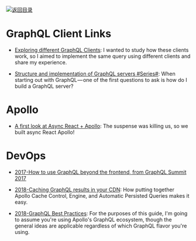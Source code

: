 [![返回目录](https://user-images.githubusercontent.com/5803001/38079637-ff0abcf0-3371-11e8-9b76-ad651620afc7.jpg)](https://github.com/wxyyxc1992/Awesome-Lists)

# GraphQL Client Links

* [Exploring different GraphQL Clients](https://itnext.io/exploring-different-graphql-clients-d1bc69de305f): I wanted to study how these clients work, so I aimed to implement the same query using different clients and share my experience.

* [Structure and implementation of GraphQL servers #Series#](https://parg.co/Ug0): When starting out with GraphQL — one of the first questions to ask is how do I build a GraphQL server?

# Apollo

- [A first look at Async React + Apollo](https://dev-blog.apollodata.com/a-first-look-at-async-react-apollo-10a82907b48e?source=userActivityShare-fe48c4221a4c-1519979306): The suspense was killing us, so we built async React Apollo!

# DevOps

- [2017-How to use GraphQL beyond the frontend, from GraphQL Summit 2017](https://dev-blog.apollodata.com/universal-graphql-5d4260a9a1b5)

* [2018-Caching GraphQL results in your CDN](https://dev-blog.apollodata.com/caching-graphql-results-in-your-cdn-54299832b8e2): How putting together Apollo Cache Control, Engine, and Automatic Persisted Queries makes it easy.

* [2018-GraphQL Best Practices](https://jsjaspreet.com/blog/graphql-best-practices): For the purposes of this guide, I'm going to assume you're using Apollo's GraphQL ecosystem, though the general ideas are applicable regardless of which GraphQL flavor you're using.
